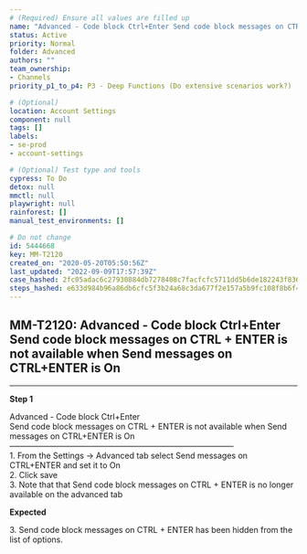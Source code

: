 ```yaml
---
# (Required) Ensure all values are filled up
name: "Advanced - Code block Ctrl+Enter Send code block messages on CTRL + ENTER is not available when Send messages on CTRL+ENTER is On"
status: Active
priority: Normal
folder: Advanced
authors: ""
team_ownership: 
- Channels
priority_p1_to_p4: P3 - Deep Functions (Do extensive scenarios work?)

# (Optional)
location: Account Settings
component: null
tags: []
labels: 
- se-prod
- account-settings

# (Optional) Test type and tools
cypress: To Do
detox: null
mmctl: null
playwright: null
rainforest: []
manual_test_environments: []

# Do not change
id: 5444668
key: MM-T2120
created_on: "2020-05-20T05:50:56Z"
last_updated: "2022-09-09T17:57:39Z"
case_hashed: 2fc05adac6c27930884db7278408c7facfcfc5711dd5b6de182243f8362c532decc8ed1074447cd2251720e8dcc7ab52
steps_hashed: e633d984b96a86db6cfc5f3b24a68c3da677f2e157a5b9fc108f8b6f42d64e6df64534d0d751079b15a0e3a9abaf6bcd
---
```


<!-- (Auto-generated) Based on frontmatter's "key" and "name" -->

## MM-T2120: Advanced - Code block Ctrl+Enter Send code block messages on CTRL + ENTER is not available when Send messages on CTRL+ENTER is On

---

**Step 1**

Advanced - Code block Ctrl+Enter\
Send code block messages on CTRL + ENTER is not available when Send messages on CTRL+ENTER is On\
————————————————————————————\
1\. From the Settings -> Advanced tab select Send messages on CTRL+ENTER and set it to On\
2\. Click save\
3\. Note that that Send code block messages on CTRL + ENTER is no longer available on the advanced tab

**Expected**

3\. Send code block messages on CTRL + ENTER has been hidden from the list of options.
